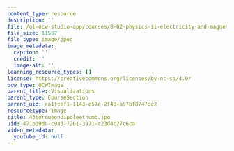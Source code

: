 ```yaml
---
content_type: resource
description: ''
file: /ol-ocw-studio-app/courses/8-02-physics-ii-electricity-and-magnetism-spring-2007/471b39dac9a372613971c23d4c27c6ca_43torqueondipoleethumb.jpg
file_size: 11567
file_type: image/jpeg
image_metadata:
  caption: ''
  credit: ''
  image-alt: ''
learning_resource_types: []
license: https://creativecommons.org/licenses/by-nc-sa/4.0/
ocw_type: OCWImage
parent_title: Visualizations
parent_type: CourseSection
parent_uid: ea1fcef1-1143-e57e-2f48-a97bf8747dc2
resourcetype: Image
title: 43torqueondipoleethumb.jpg
uid: 471b39da-c9a3-7261-3971-c23d4c27c6ca
video_metadata:
  youtube_id: null
---
```

